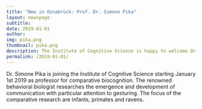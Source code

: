 ```yaml
---
title: "New in Osnabrück: Prof. Dr. Simone Pika"
layout: newspage
subtitle: 
date: 2019-01-01
author: 
img: pika.png
thumbnail: pika.png
description: The Institute of Cognitive Science is happy to welcome Dr. Simone Pika as professor for comparative biocognition.
permalink: /2019-01-01/
---
```


Dr. Simone Pika is joining the Institute of Cognitive Science starting January 1st 2019 as professor for
comparative biocognition. The renowned behavioral biologist researches the emergence and development of
communication with particular attention to gesturing. The focus of the comparative research are infants,
primates and ravens.

<!-- Born in 1972, Simone Pika has studied biology at the institute for neuro- and behavioral biology at
Münster University and graduated with distinction in 1999. In 2003, she was awarded her doctorate's degree
from Münster University and Max-Planck-Institute for Evolutionary Anthropology for her work on non-verbal
communication of gorillas and bonobos. -->
